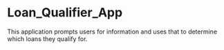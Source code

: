 # Loan_Qualifier_App
This application prompts users for information and uses that to determine which loans they qualify for.
